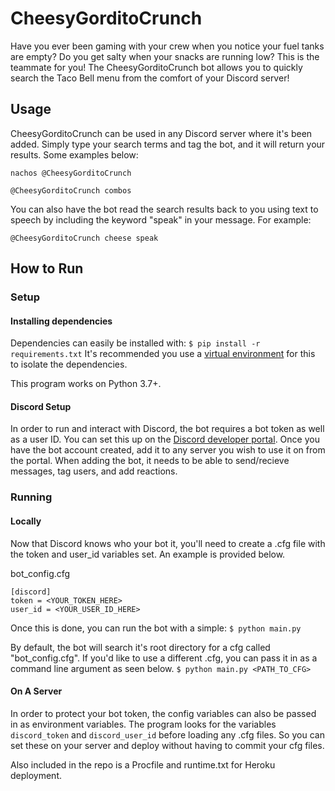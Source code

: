 
# CheesyGorditoCrunch
Have you ever been gaming with your crew when you notice your fuel tanks are empty? Do you get salty when your snacks are running low? This is the teammate for you! The CheesyGorditoCrunch bot allows you to quickly search the Taco Bell menu from the comfort of your Discord server!


## Usage
CheesyGorditoCrunch can be used in any Discord server where it's been added. Simply type your search terms and tag the bot, and it will return your results. Some examples below:

`nachos @CheesyGorditoCrunch`

`@CheesyGorditoCrunch combos`

You can also have the bot read the search results back to you using text to speech by including the keyword "speak" in your message. For example:

`@CheesyGorditoCrunch cheese speak`


## How to Run 

### Setup
#### Installing dependencies

Dependencies can easily be installed with:
`$ pip install -r requirements.txt`
It's recommended you use a [virtual environment](https://docs.python.org/3/library/venv.html) for this to isolate the dependencies. 

This program works on Python 3.7+.

#### Discord Setup
In order to run and interact with Discord, the bot requires a bot token as well as a user ID. You can set this up on the [Discord developer portal](https://discordapp.com/developers/docs/intro).
Once you have the bot account created, add it to any server you wish to use it on from the portal. When adding the bot, it needs to be able to send/recieve messages, tag users, and add reactions.



### Running
#### Locally
Now that Discord knows who your bot it, you'll need to create a .cfg file with the token and user_id variables set. An example is provided below.

bot_config.cfg
```
[discord]
token = <YOUR_TOKEN_HERE>
user_id = <YOUR_USER_ID_HERE>
```

Once this is done, you can run the bot with a simple:
`$ python main.py`

By default, the bot will search it's root directory for a cfg called "bot_config.cfg". If you'd like to use a different .cfg, you can pass it in as a command line argument as seen below.
`$ python main.py <PATH_TO_CFG>`

#### On A Server
In order to protect your bot token, the config variables can also be passed in as environment variables. The program looks for the variables `discord_token` and `discord_user_id` before loading any .cfg files. So you can set these on your server and deploy without having to commit your cfg files.

Also included in the repo is a Procfile and runtime.txt for Heroku deployment.